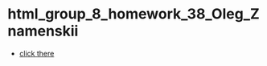 # html_group_8_homework_38_Oleg_Znamenskii

- [click there](https://olegznamenskii.github.io/html_group_8_homework_38_Oleg_Znamenskii/)
